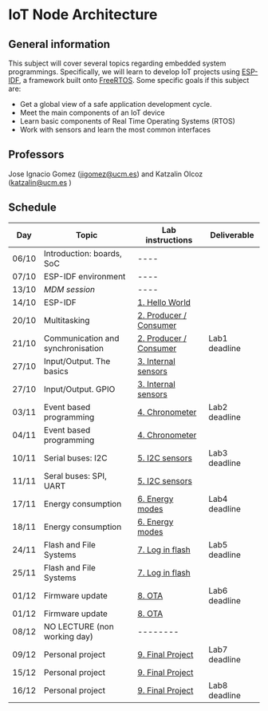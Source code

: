 # IoT Node Architecture

## General information

This subject will cover several topics regarding embedded system programmings. Specifically, we will learn to develop IoT projects using [ESP-IDF](https://docs.espressif.com/projects/esp-idf/en/stable/esp32/get-started/index.html), a framework built onto [FreeRTOS](https://www.freertos.org/).  Some specific goals if this subject are:

* Get a global view of a safe application  development cycle.
* Meet the main components of an IoT device
* Learn basic components of Real Time Operating Systems (RTOS)
* Work with sensors and learn the most common interfaces


## Professors

Jose Ignacio Gomez (jigomez@ucm.es) and Katzalin Olcoz  (katzalin@ucm.es )

## Schedule

|    Day      | Topic                    |  Lab instructions   |  Deliverable   |
|--------------|------------------------|-------------------------|-------------------|
|06/10  | Introduction: boards, SoC  |  ----   |  |
|07/10  | ESP-IDF environment  | ----  |          |
|13/10  | *MDM session*  | ----             |         |
|14/10  | ESP-IDF   | [1. Hello World ](P1/index.md)              | |
|20/10  | Multitasking  | [2. Producer / Consumer ](P2/index.md)              |  |
|21/10  | Communication and synchronisation  | [2. Producer / Consumer ](P2/index.md)    | Lab1 deadline  |
|27/10  | Input/Output. The basics  | [3. Internal sensors](P3/index.md)                | | 
|27/10  | Input/Output. GPIO 	     | [3. Internal sensors](P3/index.md)                | |
|03/11  | Event based programming | [4. Chronometer](P4/index.md)            | Lab2 deadline |
|04/11  | Event based programming | [4. Chronometer](P4/index.md)            |  |
|10/11  | Serial buses: I2C	  | [5. I2C sensors](P5/index.md)                |  Lab3 deadline |
|11/11  | Seral buses: SPI, UART	  | [5. I2C sensors](P5/index.md)                | |
|17/11  | Energy consumption           | [6. Energy modes](P6/index.md) |  Lab4 deadline |
|18/11  | Energy consumption           | [6. Energy modes](P6/index.md) | |
|24/11  | Flash and File Systems       |[7. Log in flash](P7/index.md) |  Lab5 deadline |
|25/11  | Flash and File Systems       |[7. Log in flash](P7/index.md) | |
|01/12  | Firmware update                 |[8. OTA](P8/index.md) |  Lab6 deadline |
|01/12  | Firmware update                 |[8. OTA](P8/index.md) | | 
|08/12  | NO LECTURE (non working day)  | --------                                 | |
|09/12  | Personal project                  | [9. Final Project](P9/index.md) |  Lab7 deadline |
|15/12  | Personal project                  | [9. Final Project](P9/index.md) | |
|16/12  | Personal project                  | [9. Final Project](P9/index.md) |  Lab8 deadline |

